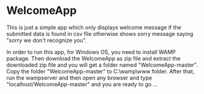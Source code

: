 # WelcomeApp
This is just a simple app which only displays welcome message if the submitted data is found in csv file otherwise shows 
sorry message saying "sorry we don't recognize you".

In order to run this app, for Windows OS, you need to install WAMP package. Then download the WelcomeApp as zip file and extract the downloaded zip file and you will get a folder named "WelcomeApp-master". Copy the folder "WelcomeApp-master" to 
C:\wamp\www folder. After that, run the wampserver and then open any browser and type "localhost/WelcomeApp-master" and 
you are ready to go ...
